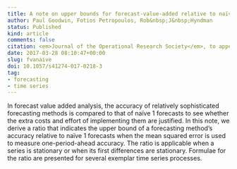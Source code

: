 ```yaml
---
title: A note on upper bounds for forecast-value-added relative to naïve forecasts
author: Paul Goodwin, Fotios Petropoulos, Rob&nbsp;J&nbsp;Hyndman
status: Published
kind: article
comments: false
citation: <em>Journal of the Operational Research Society</em>, to appear
date: 2017-03-28 08:10:47+00:00
slug: fvanaive
doi: 10.1057/s41274-017-0218-3
tag: 
- forecasting
- time series
---
```


In forecast value added analysis, the accuracy of relatively sophisticated forecasting methods is compared to that of naïve 1 forecasts to see whether the extra costs and effort of implementing them are justified. In this note, we derive a ratio that indicates the upper bound of a forecasting method’s accuracy relative to naïve 1 forecasts when the mean squared error is used to measure one-period-ahead accuracy. The ratio is applicable when a series is stationary or when its first differences are stationary. Formulae for the ratio are presented for several exemplar time series processes.


